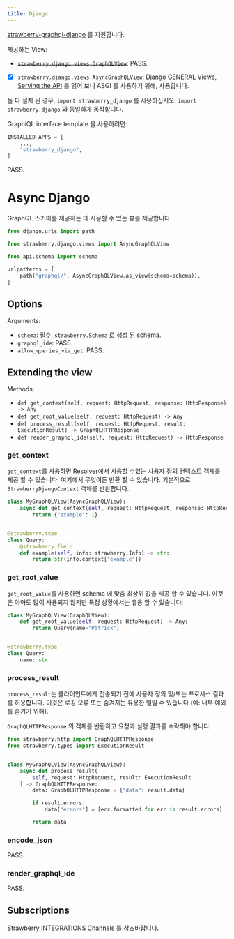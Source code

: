 ```yaml
---
title: Django
---
```


[strawberry-graphql-django](https://github.com/strawberry-graphql/strawberry-django) 를 지원합니다.

제공하는 View:

- ~~`strawberry.django.views.GraphQLView`~~: PASS.
- [x] `strawberry.django.views.AsyncGraphQLView`: [Django GENERAL Views, Serving the API](https://strawberry.rocks/docs/django/guide/views) 를 읽어 보니 ASGI 를 사용하기 위해, 사용합니다.

둘 다 설치 된 경우, `import strawberry_django` 를 사용하십시오. `import strawberry.django` 와 동일하게 동작합니다.

GraphiQL interface template 을 사용하려면:

```python
INSTALLED_APPS = [
    ...,
    "strawberry_django",
]
```

PASS.

# Async Django

GraphQL 스키마를 제공하는 데 사용할 수 있는 뷰를 제공합니다:

```python
from django.urls import path

from strawberry.django.views import AsyncGraphQLView

from api.schema import schema

urlpatterns = [
    path("graphql/", AsyncGraphQLView.as_view(schema=schema)),
]
```

## Options

Arguments:

- `schema`: 필수, `strawberry.Schema` 로 생성 된 schema.
- `graphql_ide`: PASS
- `allow_queries_via_get`: PASS.

## Extending the view

Methods:

- `def get_context(self, request: HttpRequest, response: HttpResponse) -> Any`
- `def get_root_value(self, request: HttpRequest) -> Any`
- `def process_result(self, request: HttpRequest, result: ExecutionResult) -> GraphQLHTTPResponse`
- `def render_graphql_ide(self, request: HttpRequest) -> HttpResponse`

### get_context

`get_context`를 사용하면 Resolver에서 사용할 수있는 사용자 정의 컨텍스트 객체를 제공 할 수 있습니다. 여기에서 무엇이든 반환 할 수 있습니다. 기본적으로 `StrawberryDjangoContext` 객체를 반환합니다.

```python
class MyGraphQLView(AsyncGraphQLView):
    async def get_context(self, request: HttpRequest, response: HttpResponse) -> Any:
        return {"example": 1}


@strawberry.type
class Query:
    @strawberry.field
    def example(self, info: strawberry.Info) -> str:
        return str(info.context["example"])
```

### get_root_value

`get_root_value`를 사용하면 schema 에 맞춤 최상위 값을 제공 할 수 있습니다. 이것은 아마도 많이 사용되지 않지만 특정 상황에서는 유용 할 수 있습니다:

```python
class MyGraphQLView(GraphQLView):
    def get_root_value(self, request: HttpRequest) -> Any:
        return Query(name="Patrick")


@strawberry.type
class Query:
    name: str
```

### process_result

`process_result`는 클라이언트에게 전송되기 전에 사용자 정의 및/또는 프로세스 결과를 허용합니다. 이것은 로깅 오류 또는 숨겨지는 유용한 일일 수 있습니다 (예: 내부 예외를 숨기기 위해).

`GraphQLHTTPResponse` 의 객체를 반환하고 요청과 실행 결과를 수락해야 합니다:

```python
from strawberry.http import GraphQLHTTPResponse
from strawberry.types import ExecutionResult


class MyGraphQLView(AsyncGraphQLView):
    async def process_result(
        self, request: HttpRequest, result: ExecutionResult
    ) -> GraphQLHTTPResponse:
        data: GraphQLHTTPResponse = {"data": result.data}

        if result.errors:
            data["errors"] = [err.formatted for err in result.errors]

        return data
```

### encode_json

PASS.

### render_graphql_ide

PASS.

## Subscriptions

Strawberry INTEGRATIONS [Channels](https://strawberry.rocks/docs/integrations/channels) 를 참조바랍니다.
